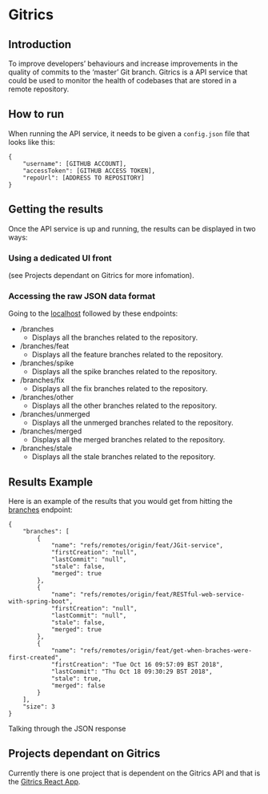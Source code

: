# Gitrics
## Introduction
To improve developers’ behaviours and increase improvements in the quality of commits to the ‘master’ Git branch. Gitrics is a API service that could be used to monitor the health of codebases that are stored in a remote repository.
## How to run
When running the API service, it needs to be given a `config.json` file that looks like this:
```
{
	"username": [GITHUB ACCOUNT],
	"accessToken": [GITHUB ACCESS TOKEN],
	"repoUrl": [ADDRESS TO REPOSITORY]
}
```
## Getting the results
Once the API service is up and running, the results can be displayed in two ways:
### Using a dedicated UI front 
(see Projects dependant on Gitrics for more infomation).
### Accessing the raw JSON data format 
Going to the [localhost](http://localhost:8080/) followed by these endpoints:
  - /branches
  	* Displays all the branches related to the repository.
  - /branches/feat
  	* Displays all the feature branches related to the repository.
  - /branches/spike
  	* Displays all the spike branches related to the repository.
  - /branches/fix
   	* Displays all the fix branches related to the repository.
  - /branches/other
  	* Displays all the other branches related to the repository.
  - /branches/unmerged
  	* Displays all the unmerged branches related to the repository.
  - /branches/merged
  	* Displays all the merged branches related to the repository.
  - /branches/stale
  	* Displays all the stale branches related to the repository.
## Results Example
Here is an example of the results that you would get from hitting the [branches](http://localhost:8080/branches) endpoint:
```
{
	"branches": [
		{
			"name": "refs/remotes/origin/feat/JGit-service",
			"firstCreation": "null",
			"lastCommit": "null",
			"stale": false,
			"merged": true
		},
		{
			"name": "refs/remotes/origin/feat/RESTful-web-service-with-spring-boot",
			"firstCreation": "null",
			"lastCommit": "null",
			"stale": false,
			"merged": true
		},
		{
			"name": "refs/remotes/origin/feat/get-when-braches-were-first-created",
			"firstCreation": "Tue Oct 16 09:57:09 BST 2018",
			"lastCommit": "Thu Oct 18 09:30:29 BST 2018",
			"stale": true,
			"merged": false
		}
	],
	"size": 3
}
```
Talking through the JSON response
## Projects dependant on Gitrics
Currently there is one project that is dependent on the Gitrics API and that is the [Gitrics React App](https://github.com/bradches/gitrics-react).
